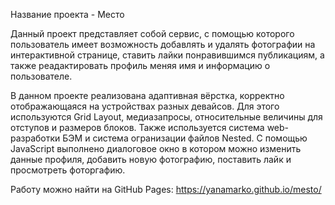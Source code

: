 Название проекта - Место

Данный проект представляет собой сервис, с помощью которого пользователь имеет возможность добавлять и удалять фотографии на интерактивной странице, ставить лайки понравившимся публикациям, а также реадактировать профиль меняя имя и информацию о пользователе.
 
В данном проекте реализована адаптивная вёрстка, корректно отображающаяся на устройствах разных девайсов. Для этого используются Grid Layout, медиазапросы, относительные величины для отступов и размеров блоков. Также используется система web-разработки БЭМ и система огранизации файлов Nested. С помощью JavaScript выполнено диалоговое окно в котором можно изменить данные профиля, добавить новую фотографию, поставить лайк и просмотреть фоторгафию.

Работу можно найти на GitHub Pages: https://yanamarko.github.io/mesto/
